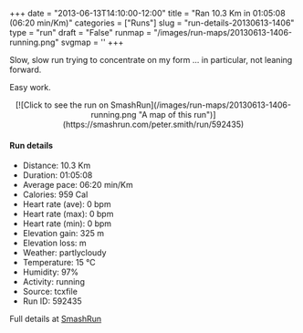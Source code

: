+++
date = "2013-06-13T14:10:00-12:00"
title = "Ran 10.3 Km in 01:05:08 (06:20 min/Km)"
categories = ["Runs"]
slug = "run-details-20130613-1406"
type = "run"
draft = "False"
runmap = "/images/run-maps/20130613-1406-running.png"
svgmap = '<polyline points="84 2, 84 0, 81 1, 69 14, 58 22, 57 25, 53 31, 50 30, 48 30, 40 31, 32 35, 30 39, 29 41, 27 52, 22 63, 22 66, 21 69, 19 70, 20 72, 17 77, 16 84, 33 88, 36 90, 37 94, 40 96, 51 100, 52 88, 53 81, 55 78, 64 75, 68 77, 67 86, 69 89, 67 92, 62 94, 58 91, 58 88, 60 87, 62 84, 61 82, 63 77, 62 75, 66 73, 64 71, 60 69, 53 62, 49 62, 50 57, 53 53, 49 44, 53 34, 61 19, 69 14, 71 11, 82 0, 84 0, 85 2">'
+++

Slow, slow run trying to concentrate on my form ... in particular, not leaning forward. 

Easy work. 



<!--more-->

<center>
[![Click to see the run on SmashRun](/images/run-maps/20130613-1406-running.png "A map of this run")](https://smashrun.com/peter.smith/run/592435)
</center>

#### Run details

* Distance: 10.3 Km
* Duration: 01:05:08
* Average pace: 06:20 min/Km
* Calories: 959 Cal
* Heart rate (ave): 0 bpm
* Heart rate (max): 0 bpm
* Heart rate (min): 0 bpm
* Elevation gain: 325 m
* Elevation loss:  m
* Weather: partlycloudy
* Temperature: 15 &deg;C
* Humidity: 97%
* Activity: running
* Source: tcxfile
* Run ID: 592435

Full details at [SmashRun](https://smashrun.com/peter.smith/run/592435)